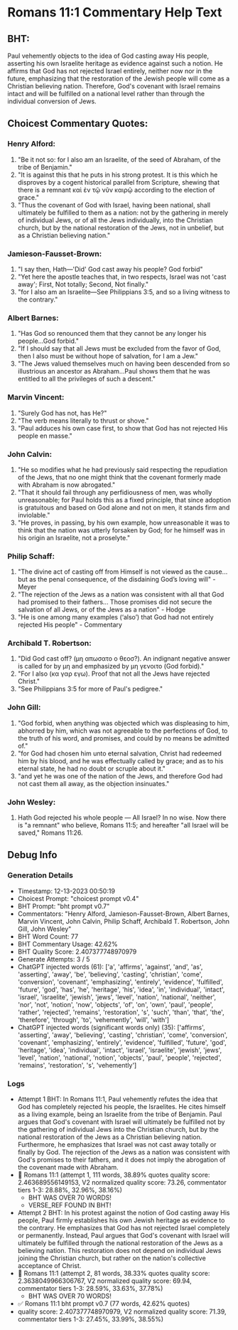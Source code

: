 # Romans 11:1 Commentary Help Text

## BHT:
Paul vehemently objects to the idea of God casting away His people, asserting his own Israelite heritage as evidence against such a notion. He affirms that God has not rejected Israel entirely, neither now nor in the future, emphasizing that the restoration of the Jewish people will come as a Christian believing nation. Therefore, God's covenant with Israel remains intact and will be fulfilled on a national level rather than through the individual conversion of Jews.

## Choicest Commentary Quotes:
### Henry Alford:
1. "Be it not so: for I also am an Israelite, of the seed of Abraham, of the tribe of Benjamin."
2. "It is against this that he puts in his strong protest. It is this which he disproves by a cogent historical parallel from Scripture, shewing that there is a remnant καὶ ἐν τῷ νῦν καιρῷ according to the election of grace."
3. "Thus the covenant of God with Israel, having been national, shall ultimately be fulfilled to them as a nation: not by the gathering in merely of individual Jews, or of all the Jews individually, into the Christian church, but by the national restoration of the Jews, not in unbelief, but as a Christian believing nation."

### Jamieson-Fausset-Brown:
1. "I say then, Hath—'Did' God cast away his people? God forbid"
2. "Yet here the apostle teaches that, in two respects, Israel was not 'cast away'; First, Not totally; Second, Not finally."
3. "for I also am an Israelite—See Philippians 3:5, and so a living witness to the contrary."

### Albert Barnes:
1. "Has God so renounced them that they cannot be any longer his people...God forbid."
2. "If I should say that all Jews must be excluded from the favor of God, then I also must be without hope of salvation, for I am a Jew."
3. "The Jews valued themselves much on having been descended from so illustrious an ancestor as Abraham...Paul shows them that he was entitled to all the privileges of such a descent."

### Marvin Vincent:
1. "Surely God has not, has He?"
2. "The verb means literally to thrust or shove."
3. "Paul adduces his own case first, to show that God has not rejected His people en masse."

### John Calvin:
1. "He so modifies what he had previously said respecting the repudiation of the Jews, that no one might think that the covenant formerly made with Abraham is now abrogated."
2. "That it should fail through any perfidiousness of men, was wholly unreasonable; for Paul holds this as a fixed principle, that since adoption is gratuitous and based on God alone and not on men, it stands firm and inviolable."
3. "He proves, in passing, by his own example, how unreasonable it was to think that the nation was utterly forsaken by God; for he himself was in his origin an Israelite, not a proselyte."

### Philip Schaff:
1. "The divine act of casting off from Himself is not viewed as the cause... but as the penal consequence, of the disdaining God’s loving will" - Meyer
2. "The rejection of the Jews as a nation was consistent with all that God had promised to their fathers... Those promises did not secure the salvation of all Jews, or of the Jews as a nation" - Hodge
3. "He is one among many examples (‘also’) that God had not entirely rejected His people" - Commentary

### Archibald T. Robertson:
1. "Did God cast off? (μη απωσατο ο θεοσ?). An indignant negative answer is called for by μη and emphasized by μη γενοιτο (God forbid)."
2. "For I also (κα γαρ εγω). Proof that not all the Jews have rejected Christ."
3. "See Philippians 3:5 for more of Paul's pedigree."

### John Gill:
1. "God forbid, when anything was objected which was displeasing to him, abhorred by him, which was not agreeable to the perfections of God, to the truth of his word, and promises, and could by no means be admitted of."
2. "for God had chosen him unto eternal salvation, Christ had redeemed him by his blood, and he was effectually called by grace; and as to his eternal state, he had no doubt or scruple about it."
3. "and yet he was one of the nation of the Jews, and therefore God had not cast them all away, as the objection insinuates."

### John Wesley:
1. Hath God rejected his whole people — All Israel? In no wise. Now there is "a remnant" who believe, Romans 11:5; and hereafter "all Israel will be saved," Romans 11:26.



## Debug Info
### Generation Details
- Timestamp: 12-13-2023 00:50:19
- Choicest Prompt: "choicest prompt v0.4"
- BHT Prompt: "bht prompt v0.7"
- Commentators: "Henry Alford, Jamieson-Fausset-Brown, Albert Barnes, Marvin Vincent, John Calvin, Philip Schaff, Archibald T. Robertson, John Gill, John Wesley"
- BHT Word Count: 77
- BHT Commentary Usage: 42.62%
- BHT Quality Score: 2.407377748970979
- Generate Attempts: 3 / 5
- ChatGPT injected words (61):
	['a', 'affirms', 'against', 'and', 'as', 'asserting', 'away', 'be', 'believing', 'casting', 'christian', 'come', 'conversion', 'covenant', 'emphasizing', 'entirely', 'evidence', 'fulfilled', 'future', 'god', 'has', 'he', 'heritage', 'his', 'idea', 'in', 'individual', 'intact', 'israel', 'israelite', 'jewish', 'jews', 'level', 'nation', 'national', 'neither', 'nor', 'not', 'notion', 'now', 'objects', 'of', 'on', 'own', 'paul', 'people', 'rather', 'rejected', 'remains', 'restoration', 's', 'such', 'than', 'that', 'the', 'therefore', 'through', 'to', 'vehemently', 'will', 'with']
- ChatGPT injected words (significant words only) (35):
	['affirms', 'asserting', 'away', 'believing', 'casting', 'christian', 'come', 'conversion', 'covenant', 'emphasizing', 'entirely', 'evidence', 'fulfilled', 'future', 'god', 'heritage', 'idea', 'individual', 'intact', 'israel', 'israelite', 'jewish', 'jews', 'level', 'nation', 'national', 'notion', 'objects', 'paul', 'people', 'rejected', 'remains', 'restoration', 's', 'vehemently']

### Logs
- Attempt 1 BHT: In Romans 11:1, Paul vehemently refutes the idea that God has completely rejected his people, the Israelites. He cites himself as a living example, being an Israelite from the tribe of Benjamin. Paul argues that God's covenant with Israel will ultimately be fulfilled not by the gathering of individual Jews into the Christian church, but by the national restoration of the Jews as a Christian believing nation. Furthermore, he emphasizes that Israel was not cast away totally or finally by God. The rejection of the Jews as a nation was consistent with God's promises to their fathers, and it does not imply the abrogation of the covenant made with Abraham.
- 🔄 Romans 11:1 (attempt 1, 111 words, 38.89% quotes quality score: 2.463689556149153, V2 normalized quality score: 73.26, commentator tiers 1-3: 28.88%, 32.96%, 38.16%) 
	- BHT WAS OVER 70 WORDS! 
	- VERSE_REF FOUND IN BHT!
- Attempt 2 BHT: In his protest against the notion of God casting away His people, Paul firmly establishes his own Jewish heritage as evidence to the contrary. He emphasizes that God has not rejected Israel completely or permanently. Instead, Paul argues that God's covenant with Israel will ultimately be fulfilled through the national restoration of the Jews as a believing nation. This restoration does not depend on individual Jews joining the Christian church, but rather on the nation's collective acceptance of Christ.
- 🔄 Romans 11:1 (attempt 2, 81 words, 38.33% quotes quality score: 2.3638049966306767, V2 normalized quality score: 69.94, commentator tiers 1-3: 28.59%, 33.63%, 37.78%) 
	- BHT WAS OVER 70 WORDS!
- ✅ Romans 11:1 bht prompt v0.7 (77 words, 42.62% quotes)
- quality score: 2.407377748970979, V2 normalized quality score: 71.39, commentator tiers 1-3: 27.45%, 33.99%, 38.55%)